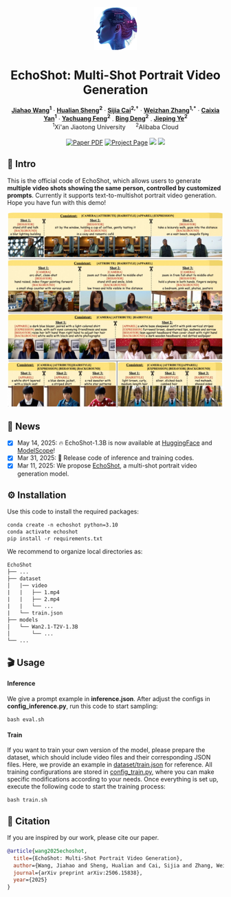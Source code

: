 <p align="center">
  <img src="assets/icon.png" height=100>
</p>

<h1 align='center'>EchoShot: Multi-Shot Portrait Video Generation</h1>
<p align="center">
    <strong><a href="https://scholar.google.com/citations?hl=en&user=zQnTBEoAAAAJ">Jiahao Wang</a><sup>1</sup></strong>
    ·
    <strong><a href="https://scholar.google.com/citations?user=73JaDUQAAAAJ&hl=en&oi=ao">Hualian Sheng</a><sup>2</sup></strong>
    ·
    <strong><a href="https://scholar.google.com/citations?user=LMVeRVAAAAAJ&hl=en&oi=ao">Sijia Cai</a><sup>2,&dagger;</sup></strong>
    ·
    <strong><a href="https://gr.xjtu.edu.cn/web/zhangwzh123/">Weizhan Zhang</a><sup>1,*</sup></strong>
    ·
    <strong><a href="https://gr.xjtu.edu.cn/web/yancaixia">Caixia Yan</a><sup>1</sup></strong>
    ·
    <strong><a href="">Yachuang Feng</a><sup>2</sup></strong>
    .
    <strong><a href="https://scholar.google.com/citations?user=VQp_ye4AAAAJ&hl=zh-CN&oi=ao">Bing Deng</a><sup>2</sup></strong>
    .
    <strong><a href="https://scholar.google.com/citations?user=T9AzhwcAAAAJ&hl=zh-CN&oi=ao">Jieping Ye</a><sup>2</sup></strong>
    <br>
    <sup>1</sup>Xi'an Jiaotong University &nbsp;&nbsp;&nbsp;&nbsp;
    <sup>2</sup>Alibaba Cloud
    <br>
    <br>
        <a href="https://arxiv.org/abs/2506.15838"><img src='https://img.shields.io/badge/+-arXiv-red' alt='Paper PDF'></a>
        <a href="https://johnneywang.github.io/EchoShot-webpage/"><img src='https://img.shields.io/badge/+-Project_Page-blue' alt='Project Page'></a>
        <a href=""><img src='https://img.shields.io/badge/+-HuggingFace-yellow'></a>
        <a href=""><img src='https://img.shields.io/badge/+-Dataset-green'></a>
    <br>
</p>
<!-- ### [NeurIPS 2024] -->

## 📝 Intro
This is the official code of EchoShot, which allows users to generate **multiple video shots showing the same person, controlled by customized prompts**. Currently it supports text-to-multishot portrait video generation. Hope you have fun with this demo!
<div align="center">
    <img src="assets/teasor.jpg", width="1200">
</div>

<!-- ## 🌈 Gallery -->
<!-- <div align="center">
    <img src="assets/teasor.jpg", width="1200">
</div> -->

## 🔔 News
- [x] May 14, 2025: 🔥 EchoShot-1.3B is now available at [HuggingFace](https://huggingface.co/Wan-AI/Wan2.1-VACE-14B) and [ModelScope](https://www.modelscope.cn/models/Wan-AI/Wan2.1-VACE-14B)!
- [x] Mar 31, 2025: 🎉 Release code of inference and training codes. 
- [x] Mar 11, 2025: We propose [EchoShot](https://johnneywang.github.io/EchoShot-webpage/), a multi-shot portrait video generation model.

## ⚙️ Installation
Use this code to install the required packages:

    conda create -n echoshot python=3.10
    conda activate echoshot
    pip install -r requirements.txt

We recommend to organize local directories as:
```angular2html
EchoShot
├── ...
├── dataset
│   |── video
|   |   ├── 1.mp4
|   |   ├── 2.mp4
|   |   └── ...
|   └── train.json
├── models
│   └── Wan2.1-T2V-1.3B
│       └── ...
└── ...
```

## 🎬 Usage
#### Inference
We give a prompt example in __inference.json__. After adjust the configs in __config_inference.py__, run this code to start sampling:
```
bash eval.sh
```
#### Train
If you want to train your own version of the model, please prepare the dataset, which should include video files and their corresponding JSON files. Here, we provide an example in [dataset/train.json](./dataset/train.json) for reference. All training configurations are stored in [config_train.py](./config_train.py), where you can make specific modifications according to your needs. Once everything is set up, execute the following code to start the training process:
```
bash train.sh
```

## 📖 Citation
If you are inspired by our work, please cite our paper.
```bibtex
@article{wang2025echoshot,
  title={EchoShot: Multi-Shot Portrait Video Generation},
  author={Wang, Jiahao and Sheng, Hualian and Cai, Sijia and Zhang, Weizhan and Yan, Caixia and Feng, Yachuang and Deng, Bing and Ye, Jieping},
  journal={arXiv preprint arXiv:2506.15838},
  year={2025}
}
```